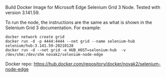 Build Docker Image for Microsoft Edge Selenium Grid 3 Node. Tested with version 3.141.59.

To run the node, the instructions are the same as what is shown in the Selenium Grid 3 documentation. For example:
```
docker network create grid 
docker run -d -p 4444:4444 --net grid --name selenium-hub selenium/hub:3.141.59-20210128 
docker run -d --net grid -e HUB_HOST=selenium-hub  -v /dev/shm:/dev/shm novak2/selenium-node-edge
```

Docker repo: https://hub.docker.com/repository/docker/novak2/selenium-node-edge

